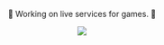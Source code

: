 <p align="center">
  🚀 Working on live services for games. 🚀
</p>


<p align="center">
  <img align="center" src="https://github-readme-stats.vercel.app/api?username=MaXeraph&show_icons=true&theme=tokyonight" />
</p>
